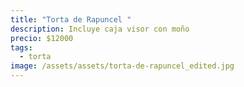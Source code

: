 ```yaml
---
title: "Torta de Rapuncel "
description: Incluye caja visor con moño
precio: $12000
tags:
  - torta
image: /assets/assets/torta-de-rapuncel_edited.jpg
---
```

